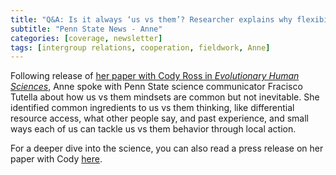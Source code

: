 ```yaml
---
title: "Q&A: Is it always ‘us vs them’? Researcher explains why flexibility is key"
subtitle: "Penn State News - Anne"
categories: [coverage, newsletter]
tags: [intergroup relations, cooperation, fieldwork, Anne]
---
```

Following release of [her paper with Cody Ross in _Evolutionary Human Sciences_](https://www.cambridge.org/core/journals/evolutionary-human-sciences/article/perceived-inequality-and-variability-in-the-expression-of-parochial-altruism/B8A882DD29550F523413478D349B20C9), Anne spoke with Penn State science communicator Fracisco Tutella about how us vs them mindsets are common but not inevitable. She identified common ingredients to us vs them thinking, like differential resource access, what other people say, and past experience, and small ways each of us can tackle us vs them behavior through local action.

For a deeper dive into the science, you can also read a press release on her paper with Cody [here](https://www.mpg.de/24183519/0217-evan-breaking-the-us-versus-them-paradigm-150495-x).
